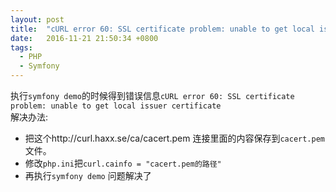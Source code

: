 ```yaml
---
layout: post
title:  "cURL error 60: SSL certificate problem: unable to get local issuer certificate"
date:   2016-11-21 21:50:34 +0800
tags:
  - PHP
  - Symfony
---
```


执行`symfony demo`的时候得到错误信息`cURL error 60: SSL certificate problem: unable to get local issuer certificate`  
解决办法:  

* 把这个http://curl.haxx.se/ca/cacert.pem 连接里面的内容保存到`cacert.pem`文件。
* 修改`php.ini`把`curl.cainfo = "cacert.pem的路径"`
* 再执行`symfony demo` 问题解决了